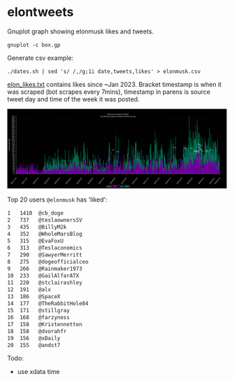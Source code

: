 # elontweets
Gnuplot graph showing elonmusk likes and tweets.

```
gnuplot -c box.gp
```

Generate csv example:
```
./dates.sh | sed 's/ /,/g;1i date,tweets,likes' > elonmusk.csv
```

[elon_likes.txt](/elon_likes.txt) contains likes since ~Jan 2023. Bracket
timestamp is when it was scraped (bot scrapes every 7mins), timestamp in parens
is source tweet day and time of the week it was posted.

![elonmusk graph](/elonmusk.png)

Top 20 users `@elonmusk` has 'liked':
```
1   1410  @cb_doge
2   737   @teslaownersSV
3   435   @BillyM2k
4   352   @WholeMarsBlog
5   315   @EvaFoxU
6   313   @Teslaconomics
7   290   @SawyerMerritt
8   275   @dogeofficialceo
9   266   @Rainmaker1973
10  233   @GailAlfarATX
11  220   @stclairashley
12  191   @alx
13  186   @SpaceX
14  177   @TheRabbitHole84
15  171   @stillgray
16  168   @farzyness
17  158   @Kristennetten
18  158   @dvorahfr
19  156   @xDaily
20  155   @andst7
```

Todo:
- use xdata time 
